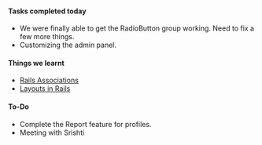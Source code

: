 #### **Tasks completed today**
- We were finally able to get the RadioButton group working. Need to fix a few more things.
- Customizing the admin panel.

#### **Things we learnt**
- [Rails Associations](https://www.sitepoint.com/brush-up-your-knowledge-of-rails-associations/)
- [Layouts in Rails](https://api.rubyonrails.org/classes/ActionView/Layouts.html)

#### **To-Do**
- Complete the Report feature for profiles.
- Meeting with Srishti
